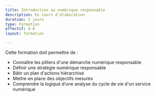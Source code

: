 ```yaml
---
title: Introduction au numérique responsable
description: En cours d'élaboration
duration: 2 jours
type: Formation
effectif: 4-8
layout: formation

---
```

Cette formation doit permettre de :
- Connaître les pilliers d'une démarche numérique responsable
- Définir une stratégie numérique responsable
- Bâtir un plan d'actions hiérarchisé 
- Mettre en place des objectifs mesurés 
- Comprendre la logique d’une analyse du cycle de vie d'un service numérique